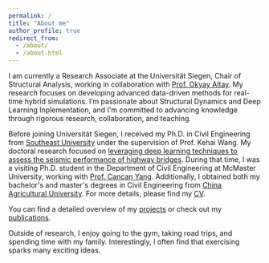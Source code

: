 ```yaml
---
permalink: /
title: "About me"
author_profile: true
redirect_from: 
  - /about/
  - /about.html
---
```


I am currently a Research Associate at the Universität Siegen, Chair of Structural Analysis, working in collaboration with [Prof. Okyay Altay](https://www.bau.uni-siegen.de/subdomains/baustatik/mitarbeiter/altay/index.html). My research focuses on developing advanced data-driven methods for real-time hybrid simulations. I’m passionate about Structural Dynamics and Deep Learning Inplementation, and I'm committed to advancing knowledge through rigorous research, collaboration, and teaching.

Before joining Universität Siegen, I received my Ph.D. in Civil Engineering from [Southeast University](https://www.seu.edu.cn/english/) under the supervision of Prof. Kehai Wang. My doctoral research focused on [leveraging deep learning techniques to assess the seismic performance of highway bridges](https://bingzhezhang.github.io/talks/). During that time, I was a visiting Ph.D. student in the Department of Civil Engineering at McMaster University, working with [Prof. Cancan Yang](https://www.eng.mcmaster.ca/civil/faculty/dr-cancan-yang/). Additionally, I obtained both my bachelor's and master's degrees in Civil Engineering from [China Agricultural University](http://en.cau.edu.cn/). For more details, please find my [CV](https://bingzhezhang.github.io/cv/).

You can find a detailed overview of my [projects](https://bingzhezhang.github.io/teaching/) or check out my [publications](https://bingzhezhang.github.io/publications/).

Outside of research, I enjoy going to the gym, taking road trips, and spending time with my family. Interestingly, I often find that exercising sparks many exciting ideas.
